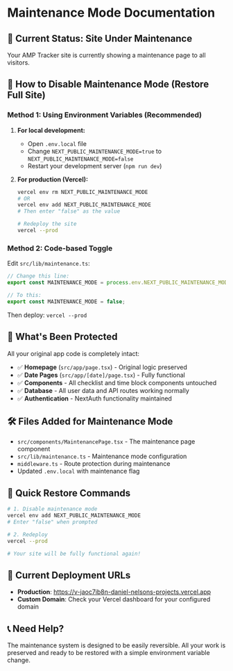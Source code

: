 # Maintenance Mode Documentation

## 🚧 Current Status: Site Under Maintenance

Your AMP Tracker site is currently showing a maintenance page to all visitors.

## 🔧 How to Disable Maintenance Mode (Restore Full Site)

### Method 1: Using Environment Variables (Recommended)

1. **For local development:**
   - Open `.env.local` file
   - Change `NEXT_PUBLIC_MAINTENANCE_MODE=true` to `NEXT_PUBLIC_MAINTENANCE_MODE=false`
   - Restart your development server (`npm run dev`)

2. **For production (Vercel):**
   ```bash
   vercel env rm NEXT_PUBLIC_MAINTENANCE_MODE
   # OR
   vercel env add NEXT_PUBLIC_MAINTENANCE_MODE
   # Then enter "false" as the value
   
   # Redeploy the site
   vercel --prod
   ```

### Method 2: Code-based Toggle

Edit `src/lib/maintenance.ts`:

```typescript
// Change this line:
export const MAINTENANCE_MODE = process.env.NEXT_PUBLIC_MAINTENANCE_MODE === 'true' || process.env.NODE_ENV === 'production';

// To this:
export const MAINTENANCE_MODE = false;
```

Then deploy: `vercel --prod`

## 📁 What's Been Protected

All your original app code is completely intact:

- ✅ **Homepage** (`src/app/page.tsx`) - Original logic preserved
- ✅ **Date Pages** (`src/app/[date]/page.tsx`) - Fully functional
- ✅ **Components** - All checklist and time block components untouched
- ✅ **Database** - All user data and API routes working normally
- ✅ **Authentication** - NextAuth functionality maintained

## 🛠️ Files Added for Maintenance Mode

- `src/components/MaintenancePage.tsx` - The maintenance page component
- `src/lib/maintenance.ts` - Maintenance mode configuration
- `middleware.ts` - Route protection during maintenance
- Updated `.env.local` with maintenance flag

## 🚀 Quick Restore Commands

```bash
# 1. Disable maintenance mode
vercel env add NEXT_PUBLIC_MAINTENANCE_MODE
# Enter "false" when prompted

# 2. Redeploy
vercel --prod

# Your site will be fully functional again!
```

## 🔗 Current Deployment URLs

- **Production**: https://v-jaoc7ib8n-daniel-nelsons-projects.vercel.app
- **Custom Domain**: Check your Vercel dashboard for your configured domain

## 📞 Need Help?

The maintenance system is designed to be easily reversible. All your work is preserved and ready to be restored with a simple environment variable change.
